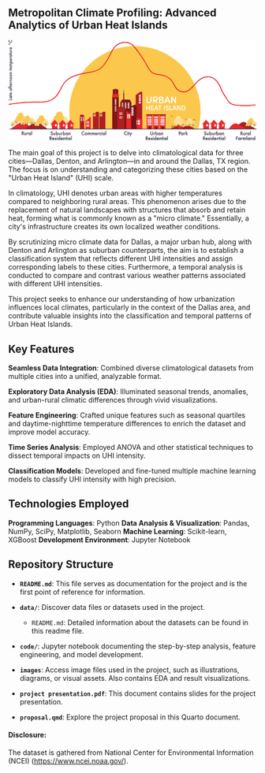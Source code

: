 
## Metropolitan Climate Profiling: Advanced Analytics of Urban Heat Islands

![UHI Title](./images/UHI_Title.png)


The main goal of this project is to delve into climatological data for three cities—Dallas, Denton, and Arlington—in and around the Dallas, TX region. The focus is on understanding and categorizing these cities based on the "Urban Heat Island" (UHI) scale.

In climatology, UHI denotes urban areas with higher temperatures compared to neighboring rural areas. This phenomenon arises due to the replacement of natural landscapes with structures that absorb and retain heat, forming what is commonly known as a "micro climate." Essentially, a city's infrastructure creates its own localized weather conditions.

By scrutinizing micro climate data for Dallas, a major urban hub, along with Denton and Arlington as suburban counterparts, the aim is to establish a classification system that reflects different UHI intensities and assign corresponding labels to these cities. Furthermore, a temporal analysis is conducted to compare and contrast various weather patterns associated with different UHI intensities.

This project seeks to enhance our understanding of how urbanization influences local climates, particularly in the context of the Dallas area, and contribute valuable insights into the classification and temporal patterns of Urban Heat Islands.

## Key Features

**Seamless Data Integration**: Combined diverse climatological datasets from multiple cities into a unified, analyzable format.

**Exploratory Data Analysis (EDA)**: Illuminated seasonal trends, anomalies, and urban-rural climatic differences through vivid visualizations.

**Feature Engineering**: Crafted unique features such as seasonal quartiles and daytime-nighttime temperature differences to enrich the dataset and improve model accuracy.

**Time Series Analysis**: Employed ANOVA and other statistical techniques to dissect temporal impacts on UHI intensity.

**Classification Models**: Developed and fine-tuned multiple machine learning models to classify UHI intensity with high precision.


## Technologies Employed

**Programming Languages**: Python
**Data Analysis & Visualization**: Pandas, NumPy, SciPy, Matplotlib, Seaborn
**Machine Learning**: Scikit-learn, XGBoost
**Development Environment**: Jupyter Notebook

## Repository Structure

- **`README.md`**: This file serves as documentation for the project and is the first point of reference for information.

- **`data/`**: Discover data files or datasets used in the project.

    - `README.md`: Detailed information about the datasets can be found in this readme file.
    
- **`code/`**: Jupyter notebook documenting the step-by-step analysis, feature engineering, and model development.    

- **`images`**: Access image files used in the project, such as illustrations, diagrams, or visual assets. Also contains EDA and result visualizations.

- **`project presentation.pdf`**: This document contains slides for the project presentation.

- **`proposal.qmd`**: Explore the project proposal in this Quarto document.

#### Disclosure:

The dataset is gathered from National Center for Environmental Information (NCEI) (<https://www.ncei.noaa.gov/>).
